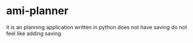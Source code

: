 # ami-planner
it is an planning application written in python
does not have saving
do not feel like adding saving
